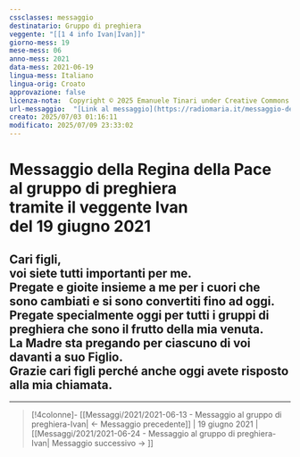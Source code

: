 ```yaml
---
cssclasses: messaggio
destinatario: Gruppo di preghiera
veggente: "[[1 4 info Ivan|Ivan]]"
giorno-mess: 19
mese-mess: 06
anno-mess: 2021
data-mess: 2021-06-19
lingua-mess: Italiano
lingua-orig: Croato
approvazione: false
licenza-nota:  Copyright © 2025 Emanuele Tinari under Creative Commons BY-NC-SA 4.0 https://creativecommons.org/licenses/by-nc-sa/4.0/
url-messaggio:  "[Link al messaggio](https://radiomaria.it/messaggio-del-19-giugno-2021/)"
creato: 2025/07/03 01:16:11
modificato: 2025/07/09 23:33:02
---
```


# Messaggio della Regina della Pace<br>al gruppo di preghiera<br>tramite il veggente Ivan<br>del 19 giugno 2021

## Cari figli,<br>voi siete tutti importanti per me.<br>Pregate e gioite insieme a me per i cuori che sono cambiati e si sono convertiti fino ad oggi.<br>Pregate specialmente oggi per tutti i gruppi di preghiera che sono il frutto della mia venuta.<br>La Madre sta pregando per ciascuno di voi davanti a suo Figlio.<br>Grazie cari figli perché anche oggi avete risposto alla mia chiamata.

***

> [!4colonne]- [[Messaggi/2021/2021-06-13 - Messaggio al gruppo di preghiera-Ivan| ← Messaggio precedente]] | 19 giugno 2021 | [[Messaggi/2021/2021-06-24 - Messaggio al gruppo di preghiera-Ivan| Messaggio successivo → ]]
